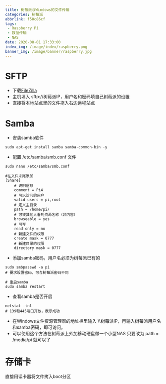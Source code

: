 ```yaml
---
title: 树莓派与Windows的文件传输
categories: 树莓派
abbrlink: f50c86cf
tags: 
 - Raspberry Pi
 - 数据传输
 - NAS
date: 2020-08-01 17:33:00
index_img: /image/index/raspberry.png
banner_img: /image/banner/raspberry.jpg
---
```


# SFTP
+ 下载[FileZilla](https://www.filezilla.cn/download/client)
+ 主机填入 sftp://树莓派IP，用户名和密码填自己树莓派的设置
+ 直接将本地站点里的文件拖入右边远程站点

# Samba
+ 安装samba软件 
```
sudo apt-get install samba samba-common-bin -y
```
+ 配置 /etc/samba/smb.conf 文件
```
sudo nano /etc/samba/smb.conf

#在文件末尾添加
[Share]
    # 说明信息
    comment = Pi4
    # 可以访问的用户
    valid users = pi,root
    # 定义主目录
    path = /home/pi/
    # 可被其他人看到资源名称（非内容）
    browseable = yes
    # 可写
    read only = no
    # 新建文件的权限
    create mask = 0777
    # 新建目录的权限
    directory mask = 0777
```
+ 添加samba密码，用户名必须为树莓派已有的
```
sudo smbpasswd -a pi
# 要求设置密码，可与树莓派密码不同

# 重启samba
sudo samba restart
```
+ 查看samba是否开启
```
netstat -tnl
# 139和445端口开放，表示成功
```
+ 在Windows文件资源管理器的地址栏里输入 \\\树莓派IP，再输入树莓派用户名和samba密码，即可访问。
+ 可以使用这个方法在树莓派上外加移动硬盘做一个小型NAS
只要改为 path = /media/pi 就可以了

# 存储卡
直接用读卡器将文件拷入boot分区